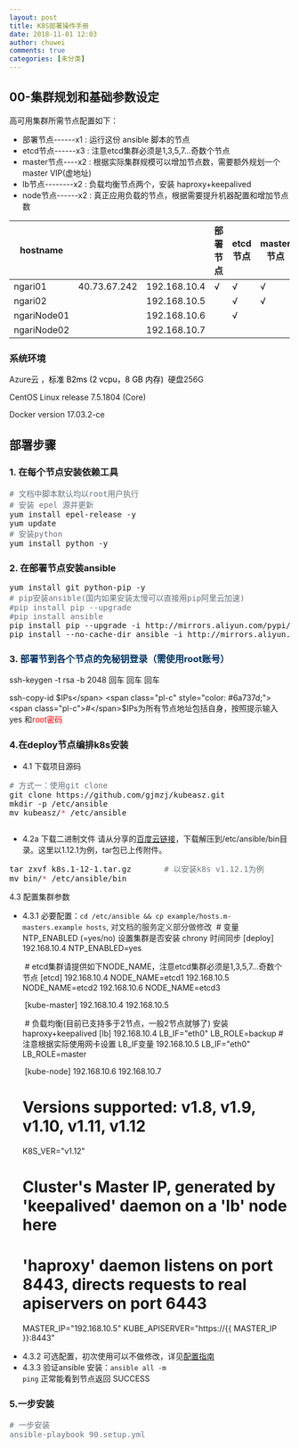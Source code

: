 ```yaml
---
layout: post
title: K8S部署操作手册
date: 2018-11-01 12:03
author: chuwei
comments: true
categories: [未分类]
---
```

<h2>00-集群规划和基础参数设定</h2>
<div>
<div>

高可用集群所需节点配置如下：
<ul>
 	<li>部署节点------x1 : 运行这份 ansible 脚本的节点</li>
 	<li>etcd节点------x3 : 注意etcd集群必须是1,3,5,7...奇数个节点</li>
 	<li>master节点----x2 : 根据实际集群规模可以增加节点数，需要额外规划一个master VIP(虚地址)</li>
 	<li>lb节点--------x2 : 负载均衡节点两个，安装 haproxy+keepalived</li>
 	<li>node节点------x2 : 真正应用负载的节点，根据需要提升机器配置和增加节点数</li>
</ul>
<table class="confluenceTable">
<thead>
<tr>
<th class="confluenceTh" colspan="1">hostname</th>
<th class="confluenceTh" colspan="1"></th>
<th class="confluenceTh"></th>
<th class="confluenceTh">部署节点</th>
<th class="confluenceTh">etcd节点</th>
<th class="confluenceTh">master节点</th>
<th class="confluenceTh">lb节点</th>
<th class="confluenceTh">node节点</th>
</tr>
</thead>
<tbody>
<tr>
<td class="confluenceTd" colspan="1">ngari01</td>
<td class="confluenceTd" colspan="1">40.73.67.242</td>
<td class="confluenceTd">192.168.10.4</td>
<td class="confluenceTd">√</td>
<td class="confluenceTd">√</td>
<td class="confluenceTd">√</td>
<td class="confluenceTd">√</td>
<td class="confluenceTd"></td>
</tr>
<tr>
<td class="confluenceTd" colspan="1">ngari02</td>
<td class="confluenceTd" colspan="1"></td>
<td class="confluenceTd">192.168.10.5</td>
<td class="confluenceTd"></td>
<td class="confluenceTd">√</td>
<td class="confluenceTd">√</td>
<td class="confluenceTd">√</td>
<td class="confluenceTd"></td>
</tr>
<tr>
<td class="confluenceTd" colspan="1">ngariNode01</td>
<td class="confluenceTd" colspan="1"></td>
<td class="confluenceTd">192.168.10.6</td>
<td class="confluenceTd"></td>
<td class="confluenceTd">√</td>
<td class="confluenceTd"></td>
<td class="confluenceTd"></td>
<td class="confluenceTd">√</td>
</tr>
<tr>
<td class="confluenceTd" colspan="1">ngariNode02</td>
<td class="confluenceTd" colspan="1"></td>
<td class="confluenceTd">192.168.10.7</td>
<td class="confluenceTd"></td>
<td class="confluenceTd"></td>
<td class="confluenceTd"></td>
<td class="confluenceTd"></td>
<td class="confluenceTd">√</td>
</tr>
</tbody>
</table>
<h3>系统环境</h3>
Azure云 ，<span style="color: #000000;">标准 B2ms (2 vcpu，8 GB 内存)  </span>硬盘256G

CentOS Linux release 7.5.1804 (Core)

Docker version 17.03.2-ce

</div>
<div>
<div>
<h2>部署步骤</h2>
<h3>1. 在每个节点安装依赖工具</h3>
<pre><span class="pl-c" style="color: #6a737d;"><span class="pl-c">#</span> 文档中脚本默认均以root用户执行</span>
<span class="pl-c" style="color: #6a737d;"><span class="pl-c">#</span> 安装 epel 源并更新</span>
yum install epel-release -y
yum update
<span class="pl-c" style="color: #6a737d;"><span class="pl-c">#</span> 安装python</span>
yum install python -y</pre>
<h3>2. 在部署节点安装ansible</h3>
<pre>yum install git python-pip -y
<span class="pl-c" style="color: #6a737d;"><span class="pl-c">#</span> pip安装ansible(国内如果安装太慢可以直接用pip阿里云加速)</span>
<span class="pl-c" style="color: #6a737d;"><span class="pl-c">#</span>pip install pip --upgrade</span>
<span class="pl-c" style="color: #6a737d;"><span class="pl-c">#</span>pip install ansible</span>
pip install pip --upgrade -i http://mirrors.aliyun.com/pypi/simple/ --trusted-host mirrors.aliyun.com
pip install --no-cache-dir ansible -i http://mirrors.aliyun.com/pypi/simple/ --trusted-host mirrors.aliyun.com</pre>
<h3>3. <span style="color: #003366;">部署节到各个节点的免秘钥登录（需使用root账号）</span></h3>
ssh-keygen -t rsa -b 2048 回车 回车 回车

ssh-copy-id <span class="pl-smi">$IPs</span> <span class="pl-c" style="color: #6a737d;"><span class="pl-c">#</span>$IPs为所有节点地址包括自身，按照提示输入yes 和<span style="color: #ff0000;">root密码</span></span>

</div>
<h3>4.在deploy节点编排k8s安装</h3>
<ul>
 	<li>4.1 下载项目源码</li>
</ul>
<div class="highlight highlight-source-shell">
<pre><span class="pl-c" style="color: #6a737d;"><span class="pl-c">#</span> 方式一：使用git clone</span>
git clone https://github.com/gjmzj/kubeasz.git
mkdir -p /etc/ansible
mv kubeasz/<span class="pl-k" style="color: #d73a49;">*</span> /etc/ansible
</pre>
<pre></pre>
<ul>
 	<li>4.2a 下载二进制文件 请从分享的<a href="https://pan.baidu.com/s/1c4RFaA" rel="nofollow">百度云链接</a>，下载解压到/etc/ansible/bin目录。这里以1.12.1为例，tar包已上传附件。</li>
</ul>
<div class="highlight highlight-source-shell">
<pre>tar zxvf k8s.1-12-1.tar.gz       <span class="pl-c" style="color: #6a737d;"><span class="pl-c">#</span> 以安装k8s v1.12.1为例</span>
mv bin/<span class="pl-k" style="color: #d73a49;">*</span> /etc/ansible/bin</pre>
4.3 配置集群参数
<ul>
 	<li>4.3.1 必要配置：<code>cd /etc/ansible &amp;&amp; cp example/hosts.m-masters.example hosts</code>,
<span style="color: #2f2f2f;">对文档的服务定义部分做修改</span>
<span style="color: #2f2f2f;"> </span># 变量 NTP_ENABLED (=yes/no) 设置集群是否安装 chrony 时间同步
[deploy]
192.168.10.4 NTP_ENABLED=yes

<span style="color: #2f2f2f;"> </span># etcd集群请提供如下NODE_NAME，注意etcd集群必须是1,3,5,7...奇数个节点
[etcd]
192.168.10.4 NODE_NAME=etcd1
192.168.10.5 NODE_NAME=etcd2
192.168.10.6 NODE_NAME=etcd3

<span style="color: #2f2f2f;"> </span>[kube-master]
192.168.10.4
192.168.10.5

<span style="color: #2f2f2f;"> </span># 负载均衡(目前已支持多于2节点，一般2节点就够了) 安装 haproxy+keepalived
[lb]
192.168.10.4 LB_IF="eth0" LB_ROLE=backup # 注意根据实际使用网卡设置 LB_IF变量
192.168.10.5 LB_IF="eth0" LB_ROLE=master

<span style="color: #2f2f2f;"> </span>[kube-node]
192.168.10.6
192.168.10.7

# Versions supported: v1.8, v1.9, v1.10, v1.11, v1.12
K8S_VER="v1.12"

# Cluster's Master IP, generated by 'keepalived' daemon on a 'lb' node here
# 'haproxy' daemon listens on port 8443, directs requests to real apiservers on port 6443
MASTER_IP="192.168.10.5"
KUBE_APISERVER="https://{{ MASTER_IP }}:8443"</li>
 	<li>4.3.2 可选配置，初次使用可以不做修改，详见<a href="https://github.com/gjmzj/kubeasz/blob/master/docs/setup/config_guide.md">配置指南</a></li>
 	<li>4.3.3 验证ansible 安装：<code>ansible all -m ping</code> 正常能看到节点返回 SUCCESS</li>
</ul>
<h3>5.一步安装</h3>
<pre><span class="pl-c" style="color: #6a737d;"><span class="pl-c">#</span> 一步安装</span>
<span class="pl-c" style="color: #6a737d;">ansible-playbook 90.setup.yml</span></pre>
</div>
</div>
</div>
</div>
